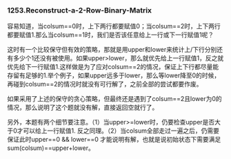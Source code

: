 ### 1253.Reconstruct-a-2-Row-Binary-Matrix

容易知道，当colsum==0时，上下两行都要赋值0；当colsum==2时，上下两行都要赋值1.那么当colsum==1时，我们是否该任意给上一行或下一行赋值1呢？

这时有一个比较保守但有效的策略，那就是用upper和lower来统计上/下行分别还有多少个1还没有被使用。如果upper>lower，那么就优先给上一行赋值1，反之就优先给下一行赋值1.这样做是为了应对colsum==2的情况，保证上下行都尽量能存留有足够的1.举个例子，如果upper远多于lower，那么等lower降至0的时候，再碰到colsum==2的情况时就没有可行解了，之前全部的尝试都要作废。

如果采用了上述的保守的贪心策略，但最终还是遇到了colsum==2且lower为0的情况，那么说明了这个题就没有解，直接返回空就行了。

另外，本题有两个细节要注意。（1）当upper>=lower时，仍要检查upper是否大于0才可以给上一行赋值1. 反之同理。（2）当colsum全部走过一遍之后，仍需要保证此时upper==0 && lower==0 才能说明有解，也就是说初始状态下需要满足sum(colsum)==upper+lower。
